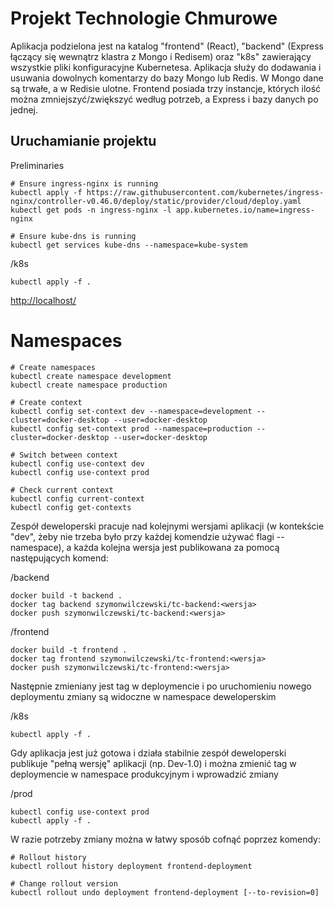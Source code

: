 # Projekt Technologie Chmurowe

Aplikacja podzielona jest na katalog "frontend" (React), "backend" (Express łączący się wewnątrz klastra z Mongo i Redisem) oraz "k8s" zawierający wszystkie pliki konfiguracyjne Kubernetesa. Aplikacja służy do dodawania i usuwania dowolnych komentarzy do bazy Mongo lub Redis. W Mongo dane są trwałe, a w Redisie ulotne. Frontend posiada trzy instancje, których ilość można zmniejszyć/zwiększyć według potrzeb, a Express i bazy danych po jednej.

## Uruchamianie projektu

Preliminaries

```
# Ensure ingress-nginx is running
kubectl apply -f https://raw.githubusercontent.com/kubernetes/ingress-nginx/controller-v0.46.0/deploy/static/provider/cloud/deploy.yaml
kubectl get pods -n ingress-nginx -l app.kubernetes.io/name=ingress-nginx

# Ensure kube-dns is running
kubectl get services kube-dns --namespace=kube-system
```

/k8s

```
kubectl apply -f .
```

<http://localhost/>

# Namespaces

```
# Create namespaces
kubectl create namespace development
kubectl create namespace production

# Create context
kubectl config set-context dev --namespace=development --cluster=docker-desktop --user=docker-desktop
kubectl config set-context prod --namespace=production --cluster=docker-desktop --user=docker-desktop

# Switch between context
kubectl config use-context dev
kubectl config use-context prod

# Check current context
kubectl config current-context
kubectl config get-contexts
```

Zespół deweloperski pracuje nad kolejnymi wersjami aplikacji (w kontekście "dev", żeby nie trzeba było przy każdej komendzie używać flagi --namespace), a każda kolejna wersja jest publikowana za pomocą następujących komend:

/backend

```
docker build -t backend .
docker tag backend szymonwilczewski/tc-backend:<wersja>
docker push szymonwilczewski/tc-backend:<wersja>
```

/frontend

```
docker build -t frontend .
docker tag frontend szymonwilczewski/tc-frontend:<wersja>
docker push szymonwilczewski/tc-frontend:<wersja>
```

Następnie zmieniany jest tag w deploymencie i po uruchomieniu nowego deploymentu zmiany są widoczne w namespace deweloperskim

/k8s

```
kubectl apply -f .
```

Gdy aplikacja jest już gotowa i działa stabilnie zespół deweloperski publikuje "pełną wersję" aplikacji (np. Dev-1.0) i można zmienić tag w deploymencie w namespace produkcyjnym i wprowadzić zmiany

/prod

```
kubectl config use-context prod
kubectl apply -f .
```

W razie potrzeby zmiany można w łatwy sposób cofnąć poprzez komendy:

```
# Rollout history
kubectl rollout history deployment frontend-deployment

# Change rollout version
kubectl rollout undo deployment frontend-deployment [--to-revision=0]
```
